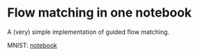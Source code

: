 # Flow matching in one notebook

A (very) simple implementation of guided flow matching.

MNIST: [notebook](https://github.com/gboduljak/flow-matching/blob/master/mnist_cfm.ipynb)
